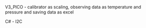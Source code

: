  V3_PICO - calibrator as scaling, observing data as temperature and pressure and saving data as excel

C# - I2C
